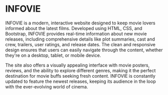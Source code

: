 
# INFOVIE
INFOVIE is a modern, interactive website designed to keep movie lovers informed about the latest films. Developed using HTML, CSS, and Bootstrap, INFOVIE provides real-time information about new movie releases, including comprehensive details like plot summaries, cast and crew, trailers, user ratings, and release dates. The clean and responsive design ensures that users can easily navigate through the content, whether they're on a desktop, tablet, or mobile device.

The site also offers a visually appealing interface with movie posters, reviews, and the ability to explore different genres, making it the perfect destination for movie buffs seeking fresh content. INFOVIE is constantly updated to feature the newest releases, keeping its audience in the loop with the ever-evolving world of cinema.
